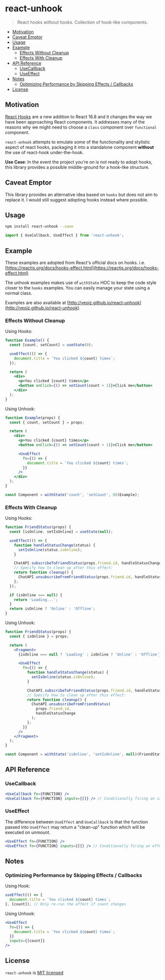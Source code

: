 # react-unhook

> React hooks without hooks. Collection of hook-like components.

<!-- TOC depthFrom:2 -->

- [Motivation](#motivation)
- [Caveat Emptor](#caveat-emptor)
- [Usage](#usage)
- [Example](#example)
  - [Effects Without Cleanup](#effects-without-cleanup)
  - [Effects With Cleanup](#effects-with-cleanup)
- [API Reference](#api-reference)
  - [UseCallback](#usecallback)
  - [UseEffect](#useeffect)
- [Notes](#notes)
  - [Optimizing Performance by Skipping Effects / Callbacks](#optimizing-performance-by-skipping-effects--callbacks)
- [License](#license)

<!-- /TOC -->

## Motivation

[React Hooks](https://reactjs.org/docs/hooks-intro.html) are a new addition to React 16.8 and it
changes the way we have been approaching React components. It addresses many of the reasons why we might
need to choose a `class` component over `functional` component.

`react-unhook` attempts to emulate some of the functionality and stylistic aspect of react hooks,
packaging it into a standalone component **without** the use of react-hook under-the-hook.

**Use Case**: In the event the project you're on is not ready to adopt hooks, this library provides
a possible middle-ground for a hook-like structure.

## Caveat Emptor

This library provides an alternative idea based on `hooks` but does not aim to replace it.
I would still suggest adopting hooks instead where possible.

## Usage

```bash
npm install react-unhook --save
```

```js
import { UseCallback, UseEffect } from 'react-unhook';
```

## Example

These examples are adopted from React's official docs on hooks.
i.e. [https://reactjs.org/docs/hooks-effect.html](https://reactjs.org/docs/hooks-effect.html)

The unhook examples makes use of `withState` HOC to keep
the code style closer to the `hooks` examples. You can easily manage your state
using a normal class.

Examples are also available at [http://yeojz.github.io/react-unhook](http://yeojz.github.io/react-unhook)

### Effects Without Cleanup

Using Hooks:

```jsx
function Example() {
  const [count, setCount] = useState(0);

  useEffect(() => {
    document.title = `You clicked ${count} times`;
  });

  return (
    <div>
      <p>You clicked {count} times</p>
      <button onClick={() => setCount(count + 1)}>Click me</button>
    </div>
  );
}
```

Using Unhook:

```jsx
function Example(props) {
  const { count, setCount } = props;

  return (
    <div>
      <p>You clicked {count} times</p>
      <button onClick={() => setCount(count + 1)}>Click me</button>

      <UseEffect
        fn={() => {
          document.title = `You clicked ${count} times`;
        }}
      />
    </div>
  );
}

const Component = withState('count', 'setCount', 0)(Example);
```

### Effects With Cleanup

Using Hooks:

```jsx
function FriendStatus(props) {
  const [isOnline, setIsOnline] = useState(null);

  useEffect(() => {
    function handleStatusChange(status) {
      setIsOnline(status.isOnline);
    }

    ChatAPI.subscribeToFriendStatus(props.friend.id, handleStatusChange);
    // Specify how to clean up after this effect:
    return function cleanup() {
      ChatAPI.unsubscribeFromFriendStatus(props.friend.id, handleStatusChange);
    };
  });

  if (isOnline === null) {
    return 'Loading...';
  }
  return isOnline ? 'Online' : 'Offline';
}
```

Using Unhook:

```jsx
function FriendStatus(props) {
  const { isOnline } = props;

  return (
    <Fragment>
      {isOnline === null ? 'Loading' : isOnline ? 'Online' : 'Offline'}

      <UseEffect
        fn={() => {
          function handleStatusChange(status) {
            setIsOnline(status.isOnline);
          }

          ChatAPI.subscribeToFriendStatus(props.friend.id, handleStatusChange);
          // Specify how to clean up after this effect:
          return function cleanup() {
            ChatAPI.unsubscribeFromFriendStatus(
              props.friend.id,
              handleStatusChange
            );
          };
        }}
      />
    </Fragment>
  );
}

const Component = withState('isOnline', 'setIsOnline', null)(FriendStatus);
```

## API Reference

### UseCallback

```jsx
<UseCallback fn={FUNCTION} />
<UseCallback fn={FUNCTION} inputs={[]} /> // Conditionally firing an callback
```

### UseEffect

The difference between `UseEffect` and `UseCallback` is that the function
passed into `UseEffect` may return a "clean-up" function which will be executed on unmount.

```jsx
<UseEffect fn={FUNCTION} />
<UseEffect fn={FUNCTION} inputs={[]} /> // Conditionally firing an effect
```

## Notes

### Optimizing Performance by Skipping Effects / Callbacks

Using Hook:

```jsx
useEffect(() => {
  document.title = `You clicked ${count} times`;
}, [count]); // Only re-run the effect if count changes
```

Using Unhook:

```jsx
<UseEffect
  fn={() => {
    document.title = `You clicked ${count} times`;
  }}
  inputs={[count]}
/>
```

## License

`react-unhook` is [MIT licensed](./LICENSE)
